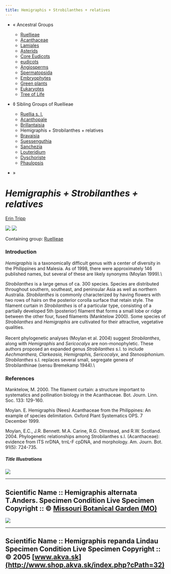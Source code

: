 ```yaml
---
title: Hemigraphis + Strobilanthes + relatives
---
```


-   « Ancestral Groups 
    -   [Ruellieae](Ruellieae.md)
    -   [Acanthaceae](Acanthaceae.md)
    -   [Lamiales](Lamiales.md)
    -   [Asterids](Asterids.md)
    -   [Core Eudicots](Core_Eudicots)
    -   [eudicots](Eukaryotes/Green_plants/Embryophytes/Spermatopsida/Angiosperms/eudicots.md)
    -   [Angiosperms](Angiosperms.md)
    -   [Spermatopsida](Spermatopsida.md)
    -   [Embryophytes](Embryophytes.md)
    -   [Green plants](Green_plants)
    -   [Eukaryotes](Eukaryotes)
    -   [Tree of Life](../../../../../../../../../../../Tree_of_Life.md)

-   ◊ Sibling Groups of  Ruellieae
    -   [Ruellia s. l.](Ruellia_s._l.)
    -   [Acanthopale](Acanthopale.md)
    -   [Brillantaisia](Brillantaisia.md)
    -   Hemigraphis + Strobilanthes + relatives
    -   [Bravaisia](Bravaisia.md)
    -   [Suessenguthia](Suessenguthia.md)
    -   [Sanchezia](Sanchezia.md)
    -   [Louteridium](Louteridium.md)
    -   [Dyschoriste](Dyschoriste.md)
    -   [Phaulopsis](Phaulopsis.md)

-   »

# *Hemigraphis + Strobilanthes + relatives* 

[Erin Tripp](#AboutThisPage)

![ ](Hemigraphisalternata.jpg)
![](Hemigraphisrepanda1_002.jpg)

Containing group: [Ruellieae](Ruellieae.md)

### Introduction

*Hemigraphis* is a taxonomically difficult genus with a center of
diversity in the Philippines and Malesia. As of 1998, there were
approximately 146 published names, but several of these are likely
synonyms (Moylan 1999).\

*Strobilanthes* is a large genus of ca. 300 species. Species are
distributed throughout southern, southeast, and peninsular Asia as well
as northern Australia. *Strobilanthes* is commonly characterized by
having flowers with two rows of hairs on the posterior corolla surface
that retain style. The filament curtain in *Strobilanthes* is of a
particular type, consisting of a partially developed 5th (posterior)
filament that forms a small lobe or ridge between the other four, fused
filaments (Manktelow 2000). Some species of *Strobilanthes* and
*Hemigraphis* are cultivated for their attractive, vegetative
qualities.\
\
Recent phylogenetic analyses (Moylan et al. 2004) suggest
*Strobilanthes*, along with *Hemigraphis* and *Sericocalyx* are
non-monophyletic. These authors proposed an expanded genus
*Strobilanthes* s.l. to include *Aechmanthera, Clarkeasia, Hemigraphis,
Sericocalyx*, and *Stenosiphonium*. *Strobilanthes* s.l. replaces
several small, segregate genera of Strobilanthinae (sensu Bremekamp
1944).\

### References

Manktelow, M. 2000. The filament curtain: a structure important to
systematics and pollination biology in the Acanthaceae. Bot. Journ.
Linn. Soc. 133: 129-160.

Moylan. E. Hemigraphis (Nees) Acanthaceae from the Philippines: An
example of species delimitation. Oxford Plant Systematics OPS. 7
December 1999.

Moylan, E.C., J.R. Bennett. M.A. Carine, R.G. Olmstead, and R.W.
Scotland. 2004. Phylogenetic relationships among Strobilanthes s.l.
(Acanthaceae): evidence from ITS nrDNA, trnL-F cpDNA, and morphology.
Am. Journ. Bot. 91(5): 724-735.

##### Title Illustrations

![](Hemigraphisalternata_002.jpg)

  -------------------------------------
  Scientific Name ::     Hemigraphis alternata T.Anders.
  Specimen Condition   Live Specimen
  Copyright ::            © [Missouri Botanical Garden (MO)](http://www.mobot.org/gardeninghelp/plantfinder/Plant.asp?Code=A514)
  -------------------------------------
![](Hemigraphisrepanda1.jpg)

  -------------------------
  Scientific Name ::     Hemigraphis repanda Lindau
  Specimen Condition   Live Specimen
  Copyright ::            © 2005 [www.akva.sk](http://www.shop.akva.sk/index.php?cPath=32)
  -------------------------